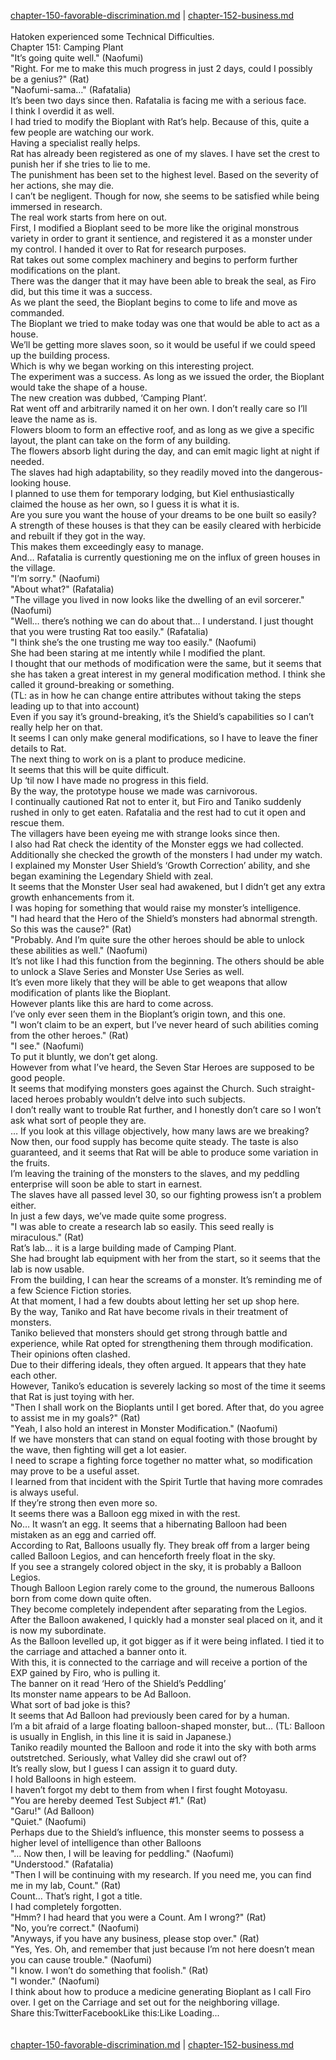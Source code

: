 [chapter-150-favorable-discrimination.md](./chapter-150-favorable-discrimination.md) | [chapter-152-business.md](./chapter-152-business.md) <br/>
<br/>
Hatoken experienced some Technical Difficulties.<br/>
Chapter 151: Camping Plant<br/>
"It’s going quite well." (Naofumi)<br/>
"Right. For me to make this much progress in just 2 days, could I possibly be a genius?" (Rat)<br/>
"Naofumi-sama…" (Rafatalia)<br/>
It’s been two days since then. Rafatalia is facing me with a serious face.<br/>
I think I overdid it as well.<br/>
I had tried to modify the Bioplant with Rat’s help. Because of this, quite a few people are watching our work.<br/>
Having a specialist really helps.<br/>
Rat has already been registered as one of my slaves. I have set the crest to punish her if she tries to lie to me.<br/>
The punishment has been set to the highest level. Based on the severity of her actions, she may die.<br/>
I can’t be negligent. Though for now, she seems to be satisfied while being immersed in research.<br/>
The real work starts from here on out.<br/>
First, I modified a Bioplant seed to be more like the original monstrous variety in order to grant it sentience, and registered it as a monster under my control. I handed it over to Rat for research purposes.<br/>
Rat takes out some complex machinery and begins to perform further modifications on the plant.<br/>
There was the danger that it may have been able to break the seal, as Firo did, but this time it was a success.<br/>
As we plant the seed, the Bioplant begins to come to life and move as commanded.<br/>
The Bioplant we tried to make today was one that would be able to act as a house.<br/>
We’ll be getting more slaves soon, so it would be useful if we could speed up the building process.<br/>
Which is why we began working on this interesting project.<br/>
The experiment was a success. As long as we issued the order, the Bioplant would take the shape of a house.<br/>
The new creation was dubbed, ‘Camping Plant’.<br/>
Rat went off and arbitrarily named it on her own. I don’t really care so I’ll leave the name as is.<br/>
Flowers bloom to form an effective roof, and as long as we give a specific layout, the plant can take on the form of any building.<br/>
The flowers absorb light during the day, and can emit magic light at night if needed.<br/>
The slaves had high adaptability, so they readily moved into the dangerous-looking house.<br/>
I planned to use them for temporary lodging, but Kiel enthusiastically claimed the house as her own, so I guess it is what it is.<br/>
Are you sure you want the house of your dreams to be one built so easily?<br/>
A strength of these houses is that they can be easily cleared with herbicide and rebuilt if they got in the way.<br/>
This makes them exceedingly easy to manage.<br/>
And… Rafatalia is currently questioning me on the influx of green houses in the village.<br/>
"I’m sorry." (Naofumi)<br/>
"About what?" (Rafatalia)<br/>
"The village you lived in now looks like the dwelling of an evil sorcerer." (Naofumi)<br/>
"Well… there’s nothing we can do about that… I understand. I just thought that you were trusting Rat too easily." (Rafatalia)<br/>
"I think she’s the one trusting me way too easily." (Naofumi)<br/>
She had been staring at me intently while I modified the plant.<br/>
I thought that our methods of modification were the same, but it seems that she has taken a great interest in my general modification method. I think she called it ground-breaking or something.<br/>
(TL: as in how he can change entire attributes without taking the steps leading up to that into account)<br/>
Even if you say it’s ground-breaking, it’s the Shield’s capabilities so I can’t really help her on that.<br/>
It seems I can only make general modifications, so I have to leave the finer details to Rat.<br/>
The next thing to work on is a plant to produce medicine.<br/>
It seems that this will be quite difficult.<br/>
Up ‘til now I have made no progress in this field.<br/>
By the way, the prototype house we made was carnivorous.<br/>
I continually cautioned Rat not to enter it, but Firo and Taniko suddenly rushed in only to get eaten. Rafatalia and the rest had to cut it open and rescue them.<br/>
The villagers have been eyeing me with strange looks since then.<br/>
I also had Rat check the identity of the Monster eggs we had collected.<br/>
Additionally she checked the growth of the monsters I had under my watch. I explained my Monster User Shield’s ‘Growth Correction’ ability, and she began examining the Legendary Shield with zeal.<br/>
It seems that the Monster User seal had awakened, but I didn’t get any extra growth enhancements from it.<br/>
I was hoping for something that would raise my monster’s intelligence.<br/>
"I had heard that the Hero of the Shield’s monsters had abnormal strength. So this was the cause?" (Rat)<br/>
"Probably. And I’m quite sure the other heroes should be able to unlock these abilities as well." (Naofumi)<br/>
It’s not like I had this function from the beginning. The others should be able to unlock a Slave Series and Monster Use Series as well.<br/>
It’s even more likely that they will be able to get weapons that allow modification of plants like the Bioplant.<br/>
However plants like this are hard to come across.<br/>
I’ve only ever seen them in the Bioplant’s origin town, and this one.<br/>
"I won’t claim to be an expert, but I’ve never heard of such abilities coming from the other heroes." (Rat)<br/>
"I see." (Naofumi)<br/>
To put it bluntly, we don’t get along.<br/>
However from what I’ve heard, the Seven Star Heroes are supposed to be good people.<br/>
It seems that modifying monsters goes against the Church. Such straight-laced heroes probably wouldn’t delve into such subjects.<br/>
I don’t really want to trouble Rat further, and I honestly don’t care so I won’t ask what sort of people they are.<br/>
… If you look at this village objectively, how many laws are we breaking?<br/>
Now then, our food supply has become quite steady. The taste is also guaranteed, and it seems that Rat will be able to produce some variation in the fruits.<br/>
I’m leaving the training of the monsters to the slaves, and my peddling enterprise will soon be able to start in earnest.<br/>
The slaves have all passed level 30, so our fighting prowess isn’t a problem either.<br/>
In just a few days, we’ve made quite some progress.<br/>
"I was able to create a research lab so easily. This seed really is miraculous." (Rat)<br/>
Rat’s lab… it is a large building made of Camping Plant.<br/>
She had brought lab equipment with her from the start, so it seems that the lab is now usable.<br/>
From the building, I can hear the screams of a monster. It’s reminding me of a few Science Fiction stories.<br/>
At that moment, I had a few doubts about letting her set up shop here.<br/>
By the way, Taniko and Rat have become rivals in their treatment of monsters.<br/>
Taniko believed that monsters should get strong through battle and experience, while Rat opted for strengthening them through modification. Their opinions often clashed.<br/>
Due to their differing ideals, they often argued. It appears that they hate each other.<br/>
However, Taniko’s education is severely lacking so most of the time it seems that Rat is just toying with her.<br/>
"Then I shall work on the Bioplants until I get bored. After that, do you agree to assist me in my goals?" (Rat)<br/>
"Yeah, I also hold an interest in Monster Modification." (Naofumi)<br/>
If we have monsters that can stand on equal footing with those brought by the wave, then fighting will get a lot easier.<br/>
I need to scrape a fighting force together no matter what, so modification may prove to be a useful asset.<br/>
I learned from that incident with the Spirit Turtle that having more comrades is always useful.<br/>
If they’re strong then even more so.<br/>
It seems there was a Balloon egg mixed in with the rest.<br/>
No… It wasn’t an egg. It seems that a hibernating Balloon had been mistaken as an egg and carried off.<br/>
According to Rat, Balloons usually fly. They break off from a larger being called Balloon Legios, and can henceforth freely float in the sky.<br/>
If you see a strangely colored object in the sky, it is probably a Balloon Legios.<br/>
Though Balloon Legion rarely come to the ground, the numerous Balloons born from come down quite often.<br/>
They become completely independent after separating from the Legios.<br/>
After the Balloon awakened, I quickly had a monster seal placed on it, and it is now my subordinate.<br/>
As the Balloon levelled up, it got bigger as if it were being inflated. I tied it to the carriage and attached a banner onto it.<br/>
With this, it is connected to the carriage and will receive a portion of the EXP gained by Firo, who is pulling it.<br/>
The banner on it read ‘Hero of the Shield’s Peddling’<br/>
Its monster name appears to be Ad Balloon.<br/>
What sort of bad joke is this?<br/>
It seems that Ad Balloon had previously been cared for by a human.<br/>
I’m a bit afraid of a large floating balloon-shaped monster, but… (TL: Balloon is usually in English, in this line it is said in Japanese.)<br/>
Taniko readily mounted the Balloon and rode it into the sky with both arms outstretched. Seriously, what Valley did she crawl out of?<br/>
It’s really slow, but I guess I can assign it to guard duty.<br/>
I hold Balloons in high esteem.<br/>
I haven’t forgot my debt to them from when I first fought Motoyasu.<br/>
"You are hereby deemed Test Subject #1." (Rat)<br/>
"Garu!" (Ad Balloon)<br/>
"Quiet." (Naofumi)<br/>
Perhaps due to the Shield’s influence, this monster seems to possess a higher level of intelligence than other Balloons<br/>
"… Now then, I will be leaving for peddling." (Naofumi)<br/>
"Understood." (Rafatalia)<br/>
"Then I will be continuing with my research. If you need me, you can find me in my lab, Count." (Rat)<br/>
Count… That’s right, I got a title.<br/>
I had completely forgotten.<br/>
"Hmm? I had heard that you were a Count. Am I wrong?" (Rat)<br/>
"No, you’re correct." (Naofumi)<br/>
"Anyways, if you have any business, please stop over." (Rat)<br/>
"Yes, Yes. Oh, and remember that just because I’m not here doesn’t mean you can cause trouble." (Naofumi)<br/>
"I know. I won’t do something that foolish." (Rat)<br/>
"I wonder." (Naofumi)<br/>
I think about how to produce a medicine generating Bioplant as I call Firo over. I get on the Carriage and set out for the neighboring village.<br/>
Share this:TwitterFacebookLike this:Like Loading... <br/>
<br/>
<br/>
[chapter-150-favorable-discrimination.md](./chapter-150-favorable-discrimination.md) | [chapter-152-business.md](./chapter-152-business.md) <br/>

